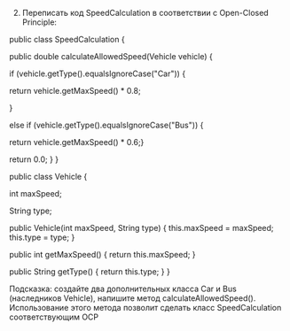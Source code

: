 2) Переписать код SpeedCalculation в соответствии с Open-Closed Principle:
  
public class SpeedCalculation {

public double calculateAllowedSpeed(Vehicle vehicle) {

if (vehicle.getType().equalsIgnoreCase("Car")) {

return vehicle.getMaxSpeed() * 0.8;

} 

else if (vehicle.getType().equalsIgnoreCase("Bus")) {

return vehicle.getMaxSpeed() * 0.6;}
   
return 0.0; } }
   
public class Vehicle {
   
int maxSpeed;
   
String type;
  
public Vehicle(int maxSpeed, String type) {
   this.maxSpeed = maxSpeed;
   this.type = type;
   }

public int getMaxSpeed() {
return this.maxSpeed;
   }

public String getType() {
   return this.type;
   }
   }
   

Подсказка: создайте два дополнительных класса Car и Bus
(наследников Vehicle), напишите метод calculateAllowedSpeed(). 
Использование этого метода позволит сделать класс 
SpeedCalculation соответствующим OCP